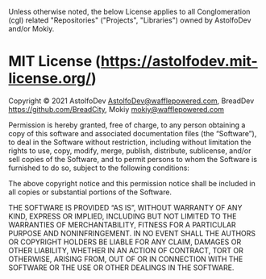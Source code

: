 Unless otherwise noted, the below License applies to all Conglomeration (cgl) related "Repositories" ("Projects", "Libraries") owned by AstolfoDev and/or Mokiy.

# MIT License (<https://astolfodev.mit-license.org/>)

Copyright © 2021 AstolfoDev <AstolfoDev@wafflepowered.com>, BreadDev <https://github.com/BreadCity>, Mokiy <mokiy@wafflepowered.com>

Permission is hereby granted, free of charge, to any person obtaining a copy of this software and associated documentation files (the “Software”), to deal in the Software without restriction, including without limitation the rights to use, copy, modify, merge, publish, distribute, sublicense, and/or sell copies of the Software, and to permit persons to whom the Software is furnished to do so, subject to the following conditions:

The above copyright notice and this permission notice shall be included in all copies or substantial portions of the Software.

THE SOFTWARE IS PROVIDED “AS IS”, WITHOUT WARRANTY OF ANY KIND, EXPRESS OR IMPLIED, INCLUDING BUT NOT LIMITED TO THE WARRANTIES OF MERCHANTABILITY, FITNESS FOR A PARTICULAR PURPOSE AND NONINFRINGEMENT. IN NO EVENT SHALL THE AUTHORS OR COPYRIGHT HOLDERS BE LIABLE FOR ANY CLAIM, DAMAGES OR OTHER LIABILITY, WHETHER IN AN ACTION OF CONTRACT, TORT OR OTHERWISE, ARISING FROM, OUT OF OR IN CONNECTION WITH THE SOFTWARE OR THE USE OR OTHER DEALINGS IN THE SOFTWARE.
